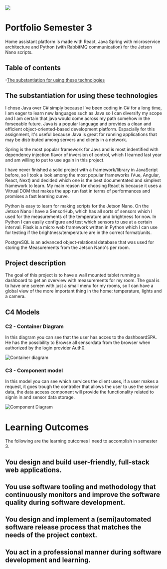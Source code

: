 <img src="https://www.home-assistant.io/images/blog/2019-08-home-assistant-cast/hero.png">

# Portfolio Semester 3
Home assistant platform is made with React, Java Spring with microservice architecture and Python (with RabbitMQ communication) for the Jetson Nano scripts.

## Table of contents

-[The substantiation for using these technologies](#The-substantiation-for-using-these-technologies)

## The substantiation for using these technologies

I chose Java over C# simply because I've been coding in C# for a long time, I am eager to learn new languages such as Java so I can diversify my scope and I am certain
that java would come across my path somehow in the forseeable future. Java is a popular language and provides a clean and efficient object-oriented-based development platform.
Espacially for this assignment, it's useful because Java is great for running applications that may be distributed among servers and clients in a network. 

Spring is the most popular framework for Javs and is most indentified with dependency injection flavor of inversion of control, which I learned last year and am willing to put to use again in this project.

I have never finished a solid project with a framework/library in JavaScript before, so I took a look among the most popular frameworks (Vue, Angular, React, Next) and decided which one is the best documentated and simplest framework to learn.
My main reason for choosing React is because it uses a Vitrual DOM that makes the app run fast in terms of performances and promises a fast learning curve.

Python is easy to learn for making scripts for the Jetson Nano. On the Jetson Nano I have a SensorHub, which has all sorts of sensors which I used for the measurements of the temperature and brightness for now.
In Python I can easily configure and test which sensors to use at a certain interval. Flask is a micro web framework written in Python which I can use for testing if the brightness/temperature are in the correct format/units. 

PostgreSQL is an advanced object-relational database that was used for storing the Measurements from the Jetson Nano's per room. 

## Project description
The goal of this project is to have a wall mounted tablet running a dashboard to get an overview with measurements for my room.
The goal is to have one screen with just a small menu for my rooms, so I can have a global view of the more important thing in the home: temperature, lights and a camera.

## C4 Models 

### C2 - Container Diagram
In this diagram you can see that the user has acces to the dashboardSPA. He has the possibility to Browse all sensordata from the browser when authorized by the  login provider Auth0.

![Container diagram](https://user-images.githubusercontent.com/48807736/143461583-e95969fe-f4a4-47aa-9005-43e8e28d0124.png)

### C3 - Component model
In this model you can see which services the client uses, if a user makes a request, it goes trough the controller that allows the user to use the sensor data, the data access component will provide the functionality related to signin in and sensor data storage.

![Component Diagram](https://user-images.githubusercontent.com/48807736/143461581-78c8bfb0-980f-42da-92db-fffa8abbcaa7.png)


# Learning Outcomes
The following are the learning outcomes I need to accomplish in semester 3.

## You design and build user-friendly, full-stack web applications.


## You use software tooling and methodology that continuously monitors and improve the software quality during software development.

 
## You design and implement a (semi)automated software release process that matches the needs of the project context.


## You act in a professional manner during software development and learning.


